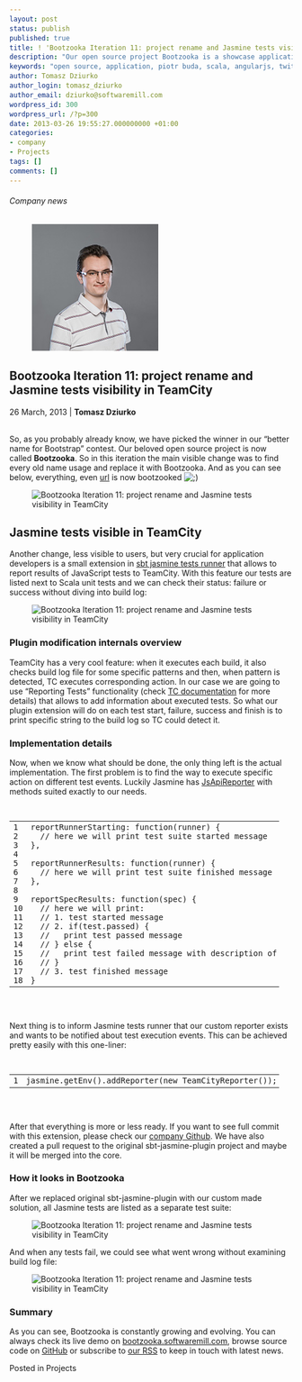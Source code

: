 ```yaml
---
layout: post
status: publish
published: true
title: ! 'Bootzooka Iteration 11: project rename and Jasmine tests visibility in TeamCity'
description: "Our open source project Bootzooka is a showcase application which can be used as a starting point for the development of any real application. It's developed in scala + angularjs + twitter bootstrap."
keywords: "open source, application, piotr buda, scala, angularjs, twitter bootstrap"
author: Tomasz Dziurko
author_login: tomasz_dziurko
author_email: dziurko@softwaremill.com
wordpress_id: 300
wordpress_url: /?p=300
date: 2013-03-26 19:55:27.000000000 +01:00
categories:
- company
- Projects
tags: []
comments: []
---
```


<h6>Company news</h6>
<div class="post-header clearfix">
<figure><div class="image"><img src="/img/members/dziurko.jpg" alt="Tomasz Dziurko"></div></figure><div class="title">
<h2 class="font-dark-blue font-normal">Bootzooka Iteration 11: project rename and Jasmine tests visibility in TeamCity</h2>26 March, 2013 | <b>Tomasz Dziurko</b><br><br>
</div>
</div>
<div class="post-rows">
<div class="text">
<p>So, as you probably already know, we have picked the winner in our “better name for Bootstrap” contest. Our beloved open source project is now called <strong>Bootzooka</strong>. So in this iteration the main visible change was to find every old name usage and replace it with Bootzooka. And as you can see below, everything, even <a href="http://bootzooka.softwaremill.com/">url</a> is now bootzooked <img alt=";)" src="http://softwaremill.pl/wp-includes/images/smilies/icon_wink.gif"></p>
</div>
<figure><img src="https://softwaremill.com/img/uploads/2013/03/Bootzooka1.png" alt="Bootzooka Iteration 11: project rename and Jasmine tests visibility in TeamCity"></figure><div class="text">
<h2>Jasmine tests visible in TeamCity</h2>
<p>Another change, less visible to users, but very crucial for application developers is a small extension in <a href="https://github.com/guardian/sbt-jasmine-plugin">sbt jasmine tests runner</a> that allows to report results of JavaScript tests to TeamCity. With this feature our tests are listed next to Scala unit tests and we can check their status: failure or success without diving into build log:</p>
</div>
<figure><img src="https://softwaremill.com/img/uploads/2013/03/Bootzooka2.png" alt="Bootzooka Iteration 11: project rename and Jasmine tests visibility in TeamCity"></figure><div class="text">
<h3>Plugin modification internals overview</h3>
<p>TeamCity has a very cool feature: when it executes each build, it also checks build log file for some specific patterns and then, when pattern is detected, TC executes corresponding action. In our case we are going to use “Reporting Tests” functionality (check <a href="http://confluence.jetbrains.com/display/TCD65/Build+Script+Interaction+with+TeamCity#BuildScriptInteractionwithTeamCity-ReportingTests">TC documentation</a> for more details) that allows to add information about executed tests. So what our plugin extension will do on each test start, failure, success and finish is to print specific string to the build log so TC could detect it.</p>
<h3>Implementation details</h3>
<p>Now, when we know what should be done, the only thing left is the actual implementation. The first problem is to find the way to execute specific action on different test events. Luckily Jasmine has <a href="http://pivotal.github.com/jasmine/jsdoc/symbols/jasmine.JsApiReporter.html">JsApiReporter</a> with methods suited exactly to our needs.</p>
<pre>

<div class="codecolorer-container javascript railscasts" style="overflow:auto;white-space:nowrap;width:480px;"><table cellspacing="0" cellpadding="0"><tbody><tr>
<td class="line-numbers"><div>1<br>2<br>3<br>4<br>5<br>6<br>7<br>8<br>9<br>10<br>11<br>12<br>13<br>14<br>15<br>16<br>17<br>18<br>
</div></td>
<td><div class="javascript codecolorer">reportRunnerStarting<span class="sy0">:</span> <span class="kw2">function</span><span class="br0">(</span>runner<span class="br0">)</span> <span class="br0">{</span><br>
  <span class="co1">// here we will print test suite started message</span><br><span class="br0">}</span><span class="sy0">,</span><br>
 <br>
reportRunnerResults<span class="sy0">:</span> <span class="kw2">function</span><span class="br0">(</span>runner<span class="br0">)</span> <span class="br0">{</span><br>
  <span class="co1">// here we will print test suite finished message</span><br><span class="br0">}</span><span class="sy0">,</span><br>
 <br>
reportSpecResults<span class="sy0">:</span> <span class="kw2">function</span><span class="br0">(</span>spec<span class="br0">)</span> <span class="br0">{</span><br>
  <span class="co1">// here we will print:</span><br>
  <span class="co1">// 1. test started message</span><br>
  <span class="co1">// 2. if(test.passed) {</span><br>
  <span class="co1">//   print test passed message</span><br>
  <span class="co1">// } else {</span><br>
  <span class="co1">//   print test failed message with description of the problem</span><br>
  <span class="co1">// }</span><br>
  <span class="co1">// 3. test finished message</span><br><span class="br0">}</span>
</div></td>
</tr></tbody></table></div>

</pre>
<p>Next thing is to inform Jasmine tests runner that our custom reporter exists and wants to be notified about test execution events. This can be achieved pretty easily with this one-liner:</p>
<pre>

<div class="codecolorer-container javascript railscasts" style="overflow:auto;white-space:nowrap;width:480px;"><table cellspacing="0" cellpadding="0"><tbody><tr>
<td class="line-numbers"><div>1<br>
</div></td>
<td><div class="javascript codecolorer">jasmine.<span class="me1">getEnv</span><span class="br0">(</span><span class="br0">)</span>.<span class="me1">addReporter</span><span class="br0">(</span><span class="kw2">new</span> TeamCityReporter<span class="br0">(</span><span class="br0">)</span><span class="br0">)</span><span class="sy0">;</span>
</div></td>
</tr></tbody></table></div>

</pre>
<p>After that everything is more or less ready. If you want to see full commit with this extension, please check our <a href="https://github.com/softwaremill/sbt-jasmine-plugin/commit/cb1592a59025e1e5222464a3ec511f9c37abe2b2">company Github</a>. We have also created a pull request to the original sbt-jasmine-plugin project and maybe it will be merged into the core.</p>
<h3>How it looks in Bootzooka</h3>
<p>After we replaced original sbt-jasmine-plugin with our custom made solution, all Jasmine tests are listed as a separate test suite:</p>
</div>
<figure><img src="https://softwaremill.com/img/uploads/2013/03/Bootzooka3.png" alt="Bootzooka Iteration 11: project rename and Jasmine tests visibility in TeamCity"></figure><div class="text">
<p>And when any tests fail, we could see what went wrong without examining build log file:</p>
</div>
<figure><img src="https://softwaremill.com/img/uploads/2013/03/Bootzooka4.png" alt="Bootzooka Iteration 11: project rename and Jasmine tests visibility in TeamCity"></figure><div class="text">
<h3>Summary</h3>
<p>As you can see, Bootzooka is constantly growing and evolving. You can always check its live demo on <a href="http://bootzooka.softwaremill.com/">bootzooka.softwaremill.com</a>, browse source code on <a href="https://github.com/softwaremill/bootzooka">GitHub</a> or subscribe to <a href="http://softwaremill.pl/feed">our RSS</a> to keep in touch with latest news.</p>
</div>
</div>
<div class="post-footer">Posted in Projects</div>
